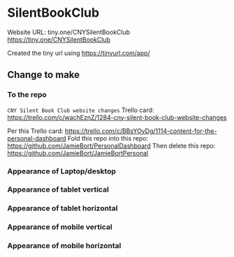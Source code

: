# SilentBookClub

Website URL: tiny.one/CNYSilentBookClub
https://tiny.one/CNYSilentBookClub

Created the tiny url using https://tinyurl.com/app/

## Change to make

### To the repo

`CNY Silent Book Club website changes` Trello card:
https://trello.com/c/wachEznZ/1284-cny-silent-book-club-website-changes

Per this Trello card:
https://trello.com/c/BBsYOyDg/1114-content-for-the-personal-dashboard
Fold this repo into this repo:
https://github.com/JamieBort/PersonalDashboard
Then delete this repo:
https://github.com/JamieBort/JamieBortPersonal

### Appearance of Laptop/desktop

### Appearance of tablet vertical

### Appearance of tablet horizontal

### Appearance of mobile vertical

### Appearance of mobile horizontal